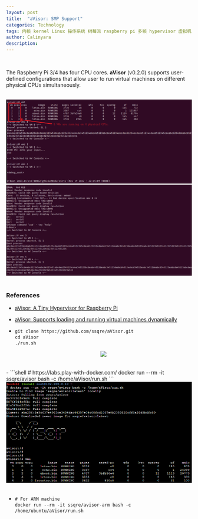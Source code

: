 ```yaml
---
layout: post
title:  "aVisor: SMP Support"
categories: Technology
tags: 内核 kernel Linux 操作系统 树莓派 raspberry pi 多核 hypervisor 虚拟机 虚拟化 virtualization OS 调度 arm en automotive avisor smp
author: Calinyara
description:
---
```


<br>

The Raspberry Pi 3/4 has four CPU cores. **aVisor** (v0.2.0) supports user-defined configurations that allow user to run virtual machines on different physical CPUs simultaneously.

<br>

<div align="center"><img src="/assets/images/20230830-aVisor/1.png"/></div>
<div align="center"><img src="/assets/images/20230830-aVisor/2.png"/></div>

<br>

### References

- [aVisor: A Tiny Hypervisor for Raspberry Pi](https://calinyara.github.io/technology/2023/02/25/aVisor-en.html)
- [aVisor: Supports loading and running virtual machines dynamically](https://calinyara.github.io/technology/2023/08/13/aVisor-en-2.html)
- ```shell
  git clone https://github.com/ssqre/aVisor.git
  cd aVisor
  ./run.sh
  ```

  <div align="center"><img src="/assets/images/20230830-aVisor/3.png"/></div>

<br>
- ```shell
  # https://labs.play-with-docker.com/
  docker run --rm -it ssqre/avisor bash -c /home/aVisor/run.sh
  ```

  <div align="center"><img src="/assets/images/20230830-aVisor/4.png"/></div>

<br>

- ```shell
  # For ARM machine
  docker run --rm -it ssqre/avisor-arm bash -c /home/ubuntu/aVisor/run.sh
  ```

  

<br>

<!-- Google tag (gtag.js) -->

<script async src="https://www.googletagmanager.com/gtag/js?id=G-69PP8GKYST"></script>
<script>
  window.dataLayer = window.dataLayer || [];
  function gtag(){dataLayer.push(arguments);}
  gtag('js', new Date());
  gtag('config', 'G-69PP8GKYST');
</script>



<!-- Global site tag (gtag.js) - Google Analytics -->

<script async src="https://www.googletagmanager.com/gtag/js?id=UA-66555622-4"></script>
<script>
  window.dataLayer = window.dataLayer || [];
  function gtag(){dataLayer.push(arguments);}
  gtag('js', new Date());
  gtag('config', 'UA-66555622-4');
</script>


<!-- Google tag (gtag.js) -->
<script async src="https://www.googletagmanager.com/gtag/js?id=G-27WH7FZ7KT"></script>
<script>
  window.dataLayer = window.dataLayer || [];
  function gtag(){dataLayer.push(arguments);}
  gtag('js', new Date());
  gtag('config', 'G-27WH7FZ7KT');
</script>